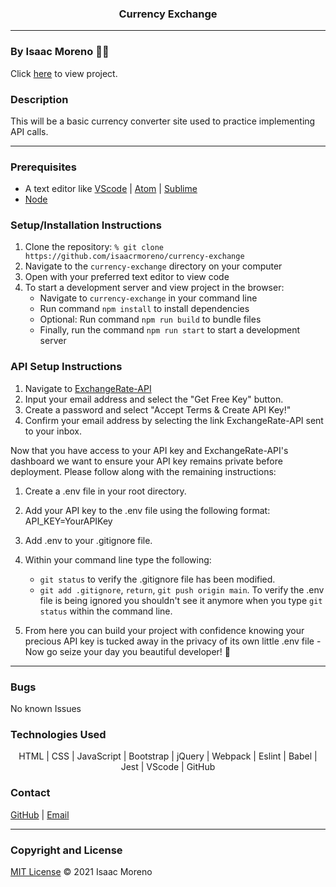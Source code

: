 <h3 align="center">
Currency Exchange</h3>

<hr style="height: 1px; border:none; color:#333; background" />

### By Isaac Moreno 👨‍💻

Click [here](https://isaacrmoreno.github.io/currency-exchange/) to view project.

### Description

This will be a basic currency converter site used to practice implementing API calls.

<hr style="height: 1px; border:none; color:#333;" />

### Prerequisites

- A text editor like [VScode](https://code.visualstudio.com/) | [Atom](https://atom.io/) | [Sublime](https://www.sublimetext.com/)
- [Node](https://nodejs.org/en/)

### Setup/Installation Instructions

1. Clone the repository: `% git clone https://github.com/isaacrmoreno/currency-exchange`
2. Navigate to the `currency-exchange` directory on your computer
3. Open with your preferred text editor to view code
4. To start a development server and view project in the browser:
   - Navigate to `currency-exchange` in your command line
   - Run command `npm install` to install dependencies
   - Optional: Run command `npm run build` to bundle files
   - Finally, run the command `npm run start` to start a development server

### API Setup Instructions

1. Navigate to [ExchangeRate-API](https://www.exchangerate-api.com/)
2. Input your email address and select the "Get Free Key" button.
3. Create a password and select "Accept Terms & Create API Key!"
4. Confirm your email address by selecting the link ExchangeRate-API sent to your inbox.

Now that you have access to your API key and ExchangeRate-API's dashboard we want to ensure your API key remains private before deployment. Please follow along with the remaining instructions:

1. Create a .env file in your root directory.
2. Add your API key to the .env file using the following format: API_KEY=YourAPIKey
3. Add .env to your .gitignore file.
4. Within your command line type the following:

   - `git status` to verify the .gitignore file has been modified.
   - `git add .gitignore`, `return`, `git push origin main`. To verify the .env file is being ignored you shouldn't see it anymore when you type `git status` within the command line.

5. From here you can build your project with confidence knowing your precious API key is tucked away in the privacy of its own little .env file - Now go seize your day you beautiful developer! 🎉

<hr style="height: 1px; border:none; color:#333;" />

### Bugs

No known Issues

### Technologies Used

<p align="center">
HTML | CSS | JavaScript | Bootstrap | jQuery | Webpack | Eslint | Babel | Jest | VScode | GitHub</p>

### Contact

[GitHub](https://github.com/isaacrmoreno) | [Email](mailto:ipdxcreative@gmail.com)

<hr style="height: 1px; border:none; color:#333;" />

### Copyright and License

[MIT License](license) &copy; 2021 Isaac Moreno
